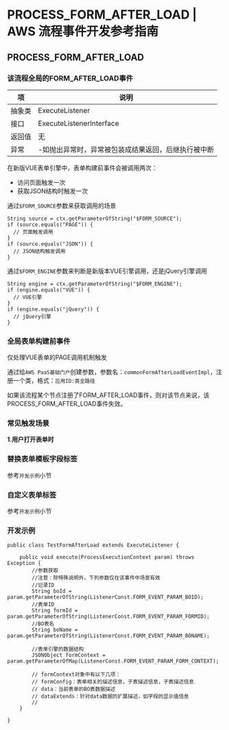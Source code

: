 # PROCESS_FORM_AFTER_LOAD | AWS 流程事件开发参考指南

## PROCESS_FORM_AFTER_LOAD

### 该流程全局的FORM_AFTER_LOAD事件

项 | 说明  
---|---  
抽象类 | ExecuteListener  
接口 | ExecuteListenerInterface  
返回值 | 无  
异常 | -如抛出异常时，异常被包装成结果返回，后继执行被中断  
  
在新版VUE表单引擎中，表单构建前事件会被调用两次：

  * 访问页面触发一次
  * 获取JSON结构时触发一次

通过`$FORM_SOURCE`参数来获取调用的场景
    
    
    String source = ctx.getParameterOfString("$FORM_SOURCE");
    if (source.equals("PAGE")) {
      // 页面触发调用
    }
    if (source.equals("JSON")) {
      // JSON结构触发调用
    }
    

通过`$FORM_ENGINE`参数来判断是新版本VUE引擎调用，还是jQuery引擎调用
    
    
    String engine = ctx.getParameterOfString("$FORM_ENGINE");
    if (engine.equals("VUE")) {
      // VUE引擎
    }
    if (engine.equals("jQuery")) {
      // jQuery引擎
    }
    

### 全局表单构建前事件

仅处理VUE表单的PAGE调用机制触发

通过给`AWS PaaS基础门户`创建参数，参数名：`commonFormAfterLoadEventImpl`，注册一个类，格式：`应用ID:类全路径`

如果该流程某个节点注册了FORM_AFTER_LOAD事件，则对该节点来说，该PROCESS_FORM_AFTER_LOAD事件失效。

### 常见触发场景

**1.用户打开表单时**

### 替换表单模板字段标签

参考`开发示例`小节

### 自定义表单标签

参考`开发示例`小节

### 开发示例
    
    
    public class TestFormAfterLoad extends ExecuteListener {
    
        public void execute(ProcessExecutionContext param) throws Exception {
            //参数获取
            //注意：除特殊说明外，下列参数仅在该事件中场景有效
            //记录ID
            String boId = param.getParameterOfString(ListenerConst.FORM_EVENT_PARAM_BOID);
            //表单ID
            String formId = param.getParameterOfString(ListenerConst.FORM_EVENT_PARAM_FORMID);
            //BO表名
            String boName = param.getParameterOfString(ListenerConst.FORM_EVENT_PARAM_BONAME);
    
            //表单引擎的数据结构
            JSONObject formContext = param.getParameterOfMap(ListenerConst.FORM_EVENT_PARAM_FORM_CONTEXT);
    
            // formContext对象中有以下几项：
            // formConfig：表单相关的描述信息，子表描述信息，子表描述信息
            // data：当前表单的BO表数据描述
            // dataExtends：针对data数据的扩展描述，如字段的显示值信息
            // 
        }
    
    }